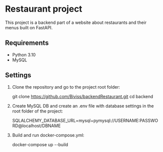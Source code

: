 # Restaurant project

This project is a backend part of a website about restaurants and their menus built on FastAPI.

## Requirements

- Python 3.10
- MySQL

## Settings

1. Clone the repository and go to the project root folder:

   git clone https://github.com/Biviss/backendRestaurant.git
   cd backend

2. Create MySQL DB and create an .env file with database settings in the root folder of the project:

   SQLALCHEMY_DATABASE_URL=mysql+pymysql://USERNAME:PASSWORD@localhost/DBNAME

3. Build and run docker-compose.yml:

   docker-compose up --build

